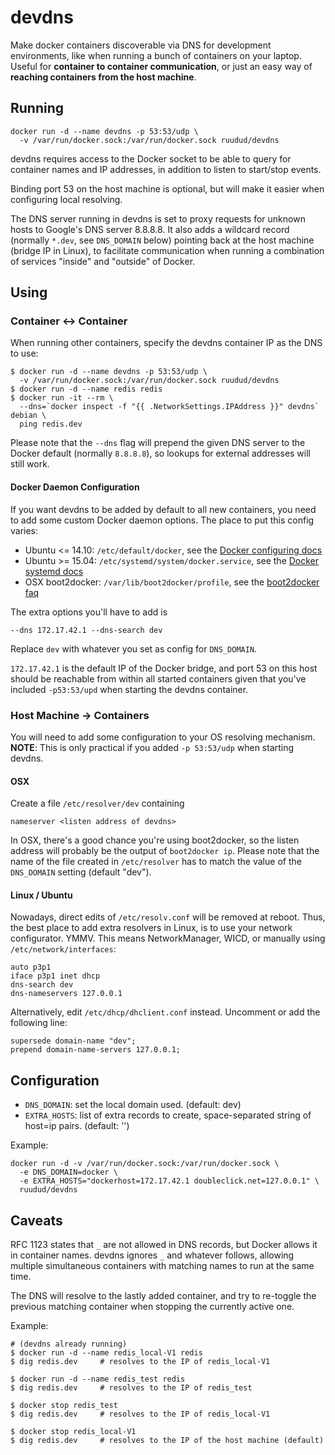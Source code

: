 # devdns
Make docker containers discoverable via DNS for development environments, like
when running a bunch of containers on your laptop. Useful for
**container to container communication**, or just an easy way of **reaching
containers from the host machine**.


## Running

    docker run -d --name devdns -p 53:53/udp \
      -v /var/run/docker.sock:/var/run/docker.sock ruudud/devdns

devdns requires access to the Docker socket to be able to query for container
names and IP addresses, in addition to listen to start/stop events.

Binding port 53 on the host machine is optional, but will make it easier when
configuring local resolving.

The DNS server running in devdns is set to proxy requests for unknown hosts to
Google's DNS server 8.8.8.8.
It also adds a wildcard record (normally `*.dev`, see `DNS_DOMAIN` below)
pointing back at the host machine (bridge IP in Linux), to facilitate
communication when running a combination of services "inside" and "outside" of
Docker.


## Using

### Container ↔ Container
When running other containers, specify the devdns container IP as the DNS to
use:

```
$ docker run -d --name devdns -p 53:53/udp \
  -v /var/run/docker.sock:/var/run/docker.sock ruudud/devdns
$ docker run -d --name redis redis
$ docker run -it --rm \
  --dns=`docker inspect -f "{{ .NetworkSettings.IPAddress }}" devdns` debian \
  ping redis.dev
```

Please note that the `--dns` flag will prepend the given DNS server to the
Docker default (normally `8.8.8.8`), so lookups for external addresses will
still work.

#### Docker Daemon Configuration
If you want devdns to be added by default to all new containers, you need to
add some custom Docker daemon options. The place to put this config varies:

 * Ubuntu <= 14.10: `/etc/default/docker`, see the
   [Docker configuring docs][]
 * Ubuntu >= 15.04: `/etc/systemd/system/docker.service`, see the
   [Docker systemd docs][]
 * OSX boot2docker: `/var/lib/boot2docker/profile`, see the
   [boot2docker faq][]

The extra options you'll have to add is

    --dns 172.17.42.1 --dns-search dev

Replace `dev` with whatever you set as config for `DNS_DOMAIN`.

`172.17.42.1` is the default IP of the Docker bridge, and port 53 on this host
should be reachable from within all started containers given that you've
included `-p53:53/upd` when starting the devdns container.

[Docker configuring docs]: https://docs.docker.com/articles/configuring/#configuring-docker
[Docker systemd docs]: https://docs.docker.com/articles/systemd/#custom-docker-daemon-options
[boot2docker faq]: https://github.com/boot2docker/boot2docker/blob/master/doc/FAQ.md#local-customisation-with-persistent-partition


### Host Machine → Containers
You will need to add some configuration to your OS resolving mechanism.  
**NOTE**: This is only practical if you added `-p 53:53/udp` when starting
devdns.

#### OSX
Create a file `/etc/resolver/dev` containing

    nameserver <listen address of devdns>

In OSX, there's a good chance you're using boot2docker, so the listen address
will probably be the output of `boot2docker ip`.
Please note that the name of the file created in `/etc/resolver` has to match
the value of the `DNS_DOMAIN` setting (default "dev").


#### Linux / Ubuntu
Nowadays, direct edits of `/etc/resolv.conf` will be removed at reboot.
Thus, the best place to add extra resolvers in Linux, is to use your network
configurator. YMMV. This means NetworkManager, WICD, or manually using
`/etc/network/interfaces`:

    auto p3p1
    iface p3p1 inet dhcp
    dns-search dev
    dns-nameservers 127.0.0.1

Alternatively, edit `/etc/dhcp/dhclient.conf` instead. Uncomment or add the
following line:

    supersede domain-name "dev";
    prepend domain-name-servers 127.0.0.1;


## Configuration

 * `DNS_DOMAIN`: set the local domain used. (default: dev)
 * `EXTRA_HOSTS`: list of extra records to create, space-separated string of
   host=ip pairs. (default: '')

Example:

```
docker run -d -v /var/run/docker.sock:/var/run/docker.sock \
  -e DNS_DOMAIN=docker \
  -e EXTRA_HOSTS="dockerhost=172.17.42.1 doubleclick.net=127.0.0.1" \
  ruudud/devdns
```


## Caveats
RFC 1123 states that `_` are not allowed in DNS records, but Docker allows it
in container names. devdns ignores `_` and whatever follows, allowing multiple
simultaneous containers with matching names to run at the same time.

The DNS will resolve to the lastly added container, and try to re-toggle the
previous matching container when stopping the currently active one.

Example:
```
# (devdns already running)
$ docker run -d --name redis_local-V1 redis
$ dig redis.dev     # resolves to the IP of redis_local-V1

$ docker run -d --name redis_test redis
$ dig redis.dev     # resolves to the IP of redis_test

$ docker stop redis_test
$ dig redis.dev     # resolves to the IP of redis_local-V1

$ docker stop redis_local-V1
$ dig redis.dev     # resolves to the IP of the host machine (default)
```
